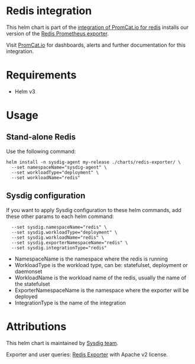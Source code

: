 # Redis integration
This helm chart is part of the [integration of PromCat.io for redis](https://promcat.io/apps/redis) installs our version of the [Redis Prometheus exporter](https://github.com/oliver006/redis_exporter).

Visit [PromCat.io](https://promcat.io/apps/redis) for dashboards, alerts and further documentation for this integration. 

# Requirements
* Helm v3

# Usage
## Stand-alone Redis
Use the following command:
```
helm install -n sysdig-agent my-release ./charts/redis-exporter/ \
  --set namespaceName="sysdig-agent" \
  --set workloadType="deployment" \
  --set workloadName="redis"
```

## Sysdig configuration

If you want to apply Sysdig configuration to these helm commands, add these other params to each helm command:

```
  --set sysdig.namespaceName="redis" \
  --set sysdig.workloadType="deployment" \
  --set sysdig.workloadName="redis" \
  --set sysdig.exporterNamespaceName="redis" \
  --set sysdig.integrationType="redis"
```

- NamespaceName is the namespace where the redis is running
- WorkloadType is the workload type, can be: statefulset, deployment or daemonset
- WorkloadName is the workload name of the redis, usually the name of the statefulset
- ExporterNamespaceName is the namespace where the exporter will be deployed
- IntegrationType is the name of the integration

# Attributions
This helm chart is maintained by [Sysdig team](https://sysdig.com/).

Exporter and user queries: [Redis Exporter](https://github.com/oliver006/redis_exporter) with Apache v2 license. 